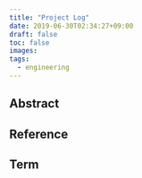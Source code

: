 ```yaml
---
title: "Project Log"
date: 2019-06-30T02:34:27+09:00
draft: false
toc: false
images:
tags:
  - engineering
---
```


## Abstract


## Reference


## Term


